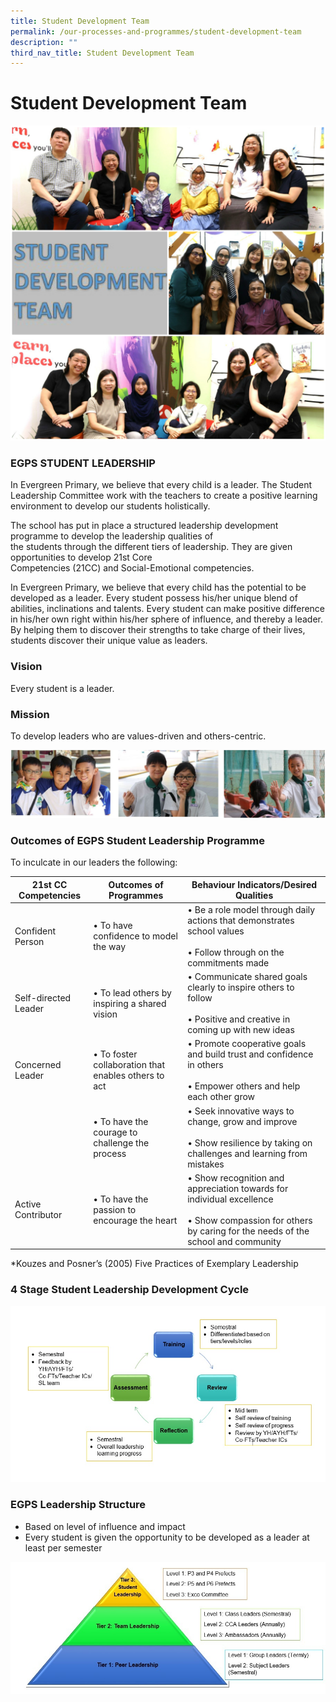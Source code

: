 ```yaml
---
title: Student Development Team
permalink: /our-processes-and-programmes/student-development-team
description: ""
third_nav_title: Student Development Team
---
```

# **Student Development Team**

![](/images/SDT%20TEAM.jpg)

### EGPS STUDENT LEADERSHIP 

In Evergreen Primary, we believe that every child is a leader. The Student Leadership Committee work with the teachers to create a positive learning environment to develop our students holistically.   
  
The school has put in place a structured leadership development programme to develop the leadership qualities of  
the students through the different tiers of leadership. They are given opportunities to develop 21st Core  
Competencies (21CC) and Social-Emotional competencies.   
  
In Evergreen Primary, we believe that every child has the potential to be developed as a leader. Every student possess his/her unique blend of abilities, inclinations and talents. Every student can make positive difference in his/her own right within his/her sphere of influence, and thereby a leader. By helping them to discover their strengths to take charge of their lives, students discover their unique value as leaders.  
  

### Vision

Every student is a leader.  

### Mission

To develop leaders who are values-driven and others-centric.

![](/images/student%20development1.jpg)

### Outcomes of EGPS Student Leadership Programme

To inculcate in our leaders the following:

| 21st CC Competencies 	| Outcomes of Programmes 	| Behaviour Indicators/Desired Qualities 	|
|---	|---	|---	|
| Confident Person 	| • To have confidence to model the way 	| • Be a role model through daily actions that demonstrates school values<br><br>• Follow through on the commitments made 	|
| Self-directed Leader 	| • To lead others by inspiring a shared vision 	| • Communicate shared goals clearly to inspire others to follow<br><br>• Positive and creative in coming up with new ideas 	|
| Concerned Leader 	| • To foster collaboration that enables others to act 	| • Promote cooperative goals and build trust and confidence in others<br><br>• Empower others and help each other grow 	|
|  	| • To have the courage to challenge the process 	| • Seek innovative ways to change, grow and improve<br><br>• Show resilience by taking on challenges and learning from mistakes 	|
| Active Contributor 	| • To have the passion to encourage the heart 	| • Show recognition and appreciation towards for individual excellence<br><br>• Show compassion for others by caring for the needs of the school and community 	|

\*Kouzes and Posner’s (2005) Five Practices of Exemplary Leadership

### 4 Stage Student Leadership Development Cycle

![](/images/4stageleadership.jpg)

### EGPS Leadership Structure

* Based on level of influence and impact 
* Every student is given the opportunity to be developed as a leader at least per semester

![](/images/leadershipstructure.jpg)